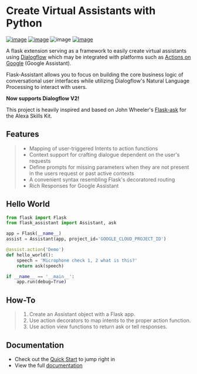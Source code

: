 Create Virtual Assistants with Python
=====================================

[![image](https://img.shields.io/pypi/v/flask-assistant.svg)](https://pypi.python.org/pypi/flask-assistant)
[![image](https://travis-ci.org/treethought/flask-assistant.svg?branch=master)](https://travis-ci.org/treethought/flask-assistant) ![image](https://img.shields.io/badge/python-2.7,%203.5,%203.6,%203.7-blue.svg) [![image](https://img.shields.io/badge/discord-join%20chat-green.svg)](https://discord.gg/m6YHGyJ)

A flask extension serving as a framework to easily create virtual assistants using [Dialogflow](https://dialogflow.com/docs) which may be integrated
with platforms such as [Actions on
Google](https://developers.google.com/actions/develop/apiai/) (Google
Assistant).

Flask-Assistant allows you to focus on building the core business logic
of conversational user interfaces while utilizing Dialogflow's Natural
Language Processing to interact with users.

**Now supports Dialogflow V2!**

This project is heavily inspired and based on John Wheeler's
[Flask-ask](https://github.com/johnwheeler/flask-ask) for the Alexa
Skills Kit.

Features
--------

> - Mapping of user-triggered Intents to action functions
> - Context support for crafting dialogue dependent on the user's requests
> - Define prompts for missing parameters when they are not present in the users request or past active contexts
> - A convenient syntax resembling Flask's decoratored routing
> - Rich Responses for Google Assistant

Hello World
-----------

```python
from flask import Flask
from flask_assistant import Assistant, ask

app = Flask(__name__)
assist = Assistant(app, project_id='GOOGLE_CLOUD_PROJECT_ID')

@assist.action('Demo')
def hello_world():
    speech = 'Microphone check 1, 2 what is this?'
    return ask(speech)

if __name__ == '__main__':
    app.run(debug=True)
```

How-To
------

> 1.  Create an Assistant object with a Flask app.
> 2.  Use action decorators to map intents to the
>     proper action function.
> 3.  Use action view functions to return ask or tell responses.

Documentation
-------------

-   Check out the [Quick
    Start](http://flask-assistant.readthedocs.io/en/latest/quick_start.html)
    to jump right in
-   View the full
    [documentation](http://flask-assistant.readthedocs.io/en/latest/)
